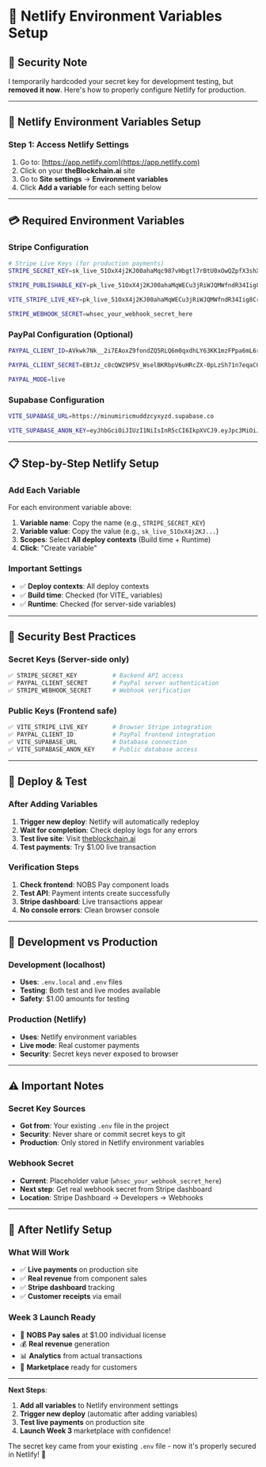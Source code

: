 # 🔐 Netlify Environment Variables Setup

## 🚨 **Security Note**
I temporarily hardcoded your secret key for development testing, but **removed it now**. Here's how to properly configure Netlify for production.

---

## 🔧 **Netlify Environment Variables Setup**

### **Step 1: Access Netlify Settings**
1. Go to: [https://app.netlify.com](https://app.netlify.com)
2. Click on your **theBlockchain.ai** site
3. Go to **Site settings** → **Environment variables**
4. Click **Add a variable** for each setting below

---

## 💳 **Required Environment Variables**

### **Stripe Configuration**
```bash
# Stripe Live Keys (for production payments)
STRIPE_SECRET_KEY=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

STRIPE_PUBLISHABLE_KEY=pk_live_51OxX4j2KJ00ahaMqWECu3jRiWJQMWfndR34Iig8Cr48FhVcgifUDxwnSPOzr0Z4peYvN5UCRaZTFNjLj3fWoWEp9005MEHCqoK

VITE_STRIPE_LIVE_KEY=pk_live_51OxX4j2KJ00ahaMqWECu3jRiWJQMWfndR34Iig8Cr48FhVcgifUDxwnSPOzr0Z4peYvN5UCRaZTFNjLj3fWoWEp9005MEHCqoK

STRIPE_WEBHOOK_SECRET=whsec_your_webhook_secret_here
```

### **PayPal Configuration (Optional)**
```bash
PAYPAL_CLIENT_ID=AVkwk7Nk__2i7EAoxZ9fondZQ5RLQ6m0qxdhLY63KK1mzFPpa6mL6r0-pK1KzKRzEjQdupa2HV-WwZcd

PAYPAL_CLIENT_SECRET=EBtJz_c8cQWZ9P5V_WselBKRbpV6uHRcZX-0pLzSh71n7eqaCQ5GqDsCQIhWaQO2DNoudWHc3_7ZSmgG

PAYPAL_MODE=live
```

### **Supabase Configuration**
```bash
VITE_SUPABASE_URL=https://minumiricmuddzcyxyzd.supabase.co

VITE_SUPABASE_ANON_KEY=eyJhbGciOiJIUzI1NiIsInR5cCI6IkpXVCJ9.eyJpc3MiOiJzdXBhYmFzZSIsInJlZiI6Im1pbnVtaXJpY211ZGR6Y3l4eXpkIiwicm9sZSI6ImFub24iLCJpYXQiOjE3NTIyOTEwMTIsImV4cCI6MjA2Nzg2NzAxMn0.GosygE-lgQVqfEpeVERpE-VHqnY9yZ-sdz6duyEYtUI
```

---

## 📋 **Step-by-Step Netlify Setup**

### **Add Each Variable**
For each environment variable above:

1. **Variable name**: Copy the name (e.g., `STRIPE_SECRET_KEY`)
2. **Variable value**: Copy the value (e.g., `sk_live_51OxX4j2KJ...`)  
3. **Scopes**: Select **All deploy contexts** (Build time + Runtime)
4. **Click**: "Create variable"

### **Important Settings**
- ✅ **Deploy contexts**: All deploy contexts
- ✅ **Build time**: Checked (for VITE_ variables)
- ✅ **Runtime**: Checked (for server-side variables)

---

## 🔐 **Security Best Practices**

### **Secret Keys (Server-side only)**
```bash
✅ STRIPE_SECRET_KEY          # Backend API access
✅ PAYPAL_CLIENT_SECRET       # PayPal server authentication
✅ STRIPE_WEBHOOK_SECRET      # Webhook verification
```

### **Public Keys (Frontend safe)**  
```bash
✅ VITE_STRIPE_LIVE_KEY       # Browser Stripe integration
✅ PAYPAL_CLIENT_ID           # PayPal frontend integration
✅ VITE_SUPABASE_URL          # Database connection
✅ VITE_SUPABASE_ANON_KEY     # Public database access
```

---

## 🚀 **Deploy & Test**

### **After Adding Variables**
1. **Trigger new deploy**: Netlify will automatically redeploy
2. **Wait for completion**: Check deploy logs for any errors
3. **Test live site**: Visit [theblockchain.ai](https://theblockchain.ai)
4. **Test payments**: Try $1.00 live transaction

### **Verification Steps**
1. **Check frontend**: NOBS Pay component loads
2. **Test API**: Payment intents create successfully  
3. **Stripe dashboard**: Live transactions appear
4. **No console errors**: Clean browser console

---

## 🧪 **Development vs Production**

### **Development (localhost)**
- **Uses**: `.env.local` and `.env` files
- **Testing**: Both test and live modes available
- **Safety**: $1.00 amounts for testing

### **Production (Netlify)**
- **Uses**: Netlify environment variables
- **Live mode**: Real customer payments
- **Security**: Secret keys never exposed to browser

---

## ⚠️ **Important Notes**

### **Secret Key Sources**
- **Got from**: Your existing `.env` file in the project
- **Security**: Never share or commit secret keys to git
- **Production**: Only stored in Netlify environment variables

### **Webhook Secret**
- **Current**: Placeholder value (`whsec_your_webhook_secret_here`)
- **Next step**: Get real webhook secret from Stripe dashboard
- **Location**: Stripe Dashboard → Developers → Webhooks

---

## 🎯 **After Netlify Setup**

### **What Will Work**
- ✅ **Live payments** on production site
- ✅ **Real revenue** from component sales  
- ✅ **Stripe dashboard** tracking
- ✅ **Customer receipts** via email

### **Week 3 Launch Ready**
- 🚀 **NOBS Pay sales** at $1.00 individual license
- 💰 **Real revenue** generation
- 📊 **Analytics** from actual transactions
- 🎯 **Marketplace** ready for customers

---

**Next Steps**:
1. **Add all variables** to Netlify environment settings
2. **Trigger new deploy** (automatic after adding variables)  
3. **Test live payments** on production site
4. **Launch Week 3** marketplace with confidence!

The secret key came from your existing `.env` file - now it's properly secured in Netlify! 🔐